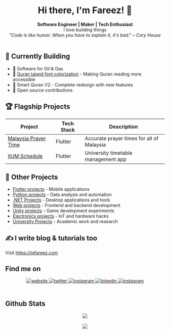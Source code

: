 # <div align="center">Hi there, I'm Fareez! 👋</div>

<div align="center">
<strong>Software Engineer | Maker | Tech Enthusiast</strong><br/>
I love building things
</div>

<div align="center">
  <i>"Code is like humor. When you have to explain it, it's bad." – Cory House</i>
</div>

<br/>

## 🚀 Currently Building

- 💼 Software for Oil & Gas 
- 📖 [Quran tajwid font colorization](https://github.com/My-Quran-Tajwid) - Making Quran reading more accessible
- 📱 Smart Quran V2 - Complete redesign with new features
- 🌟 Open source contributions

## 🏆 Flagship Projects

| Project                                                   | Tech Stack    | Description                               |
| --------------------------------------------------------- | ------------- | ----------------------------------------- |
| [Malaysia Prayer Time](../../../app_waktu_solat_malaysia/) | Flutter       | Accurate prayer times for all of Malaysia |
| [IIUM Schedule](../../../iium_schedule)                    | Flutter       | University timetable management app       |

## 🧰 Other Projects

- [Flutter projects](./flutter.md) - Mobile applications
- [Python projects](./python.md) - Data analysis and automation
- [.NET Projects](./c-sharp.md) - Desktop applications and tools
- [Web projects](./web.md) - Frontend and backend development
- [Unity projects](./unity.md) - Game development experiments
- [Electronics projects](./electronics.md) - IoT and hardware hacks
- [University Projects](./university.md) - Academic work and research

## ✍️ I write blog & tutorials too

Visit https://iqfareez.com

## Find me on

<div align="center">
<a href="https://iqfareez.com">
<img src=https://img.shields.io/badge/website-%2324292e.svg?&style=for-the-badge&logo=googlechrome&logoColor=white alt=website style="margin-bottom: 5px;" />
</a>
<a href="https://twitter.com/iqfareez">
<img src=https://img.shields.io/badge/twitter-%2300acee.svg?&style=for-the-badge&logo=twitter&logoColor=white alt=twitter style="margin-bottom: 5px;" />
</a>
<a href="https://stackoverflow.com/users/13617136/iqfareez">
<img src=https://img.shields.io/badge/-Stackoverflow-FE7A16?style=for-the-badge&logo=stack-overflow&logoColor=white alt=instagram style="margin-bottom: 5px;" />
</a>  
<a href="https://linkedin.com/in/iqfareez">
<img src=https://img.shields.io/badge/linkedin-%231E77B5.svg?&style=for-the-badge&logo=linkedin&logoColor=white alt=linkedin style="margin-bottom: 5px;" />
</a>
<a href="https://instagram.com/iqfareez">
<img src=https://img.shields.io/badge/instagram-%23fb3958.svg?&style=for-the-badge&logo=instagram&logoColor=white alt=instagram style="margin-bottom: 5px;" />
</a>  
</div>

<br/>

## Github Stats

<div align="center"><img src="https://github-readme-stats.vercel.app/api?username=iqfareez&show_icons=true&count_private=true" align="center" /></div>
<br />
<div align="center"><img src="https://github-readme-streak-stats.herokuapp.com?user=iqfareez&theme=material-palenight"/></div>
